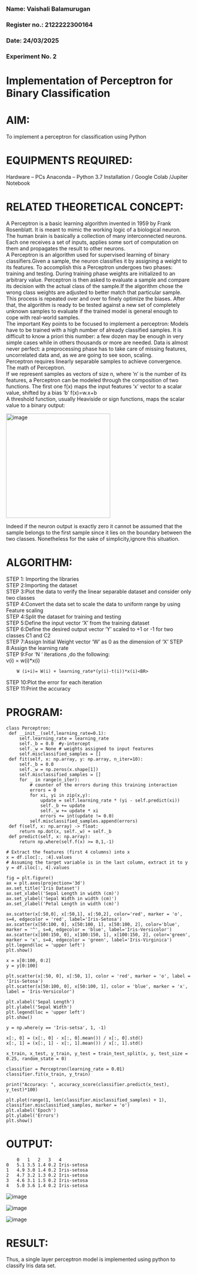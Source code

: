 <H3>Name: Vaishali Balamurugan</H3>
<H3>Register no.: 2122222300164</H3>
<H3>Date: 24/03/2025</H3>
<H3>Experiment No. 2 </H3>

# Implementation of Perceptron for Binary Classification

# AIM:
To implement a perceptron for classification using Python<BR>

# EQUIPMENTS REQUIRED:
Hardware – PCs
Anaconda – Python 3.7 Installation / Google Colab /Jupiter Notebook

# RELATED THEORETICAL CONCEPT:
A Perceptron is a basic learning algorithm invented in 1959 by Frank Rosenblatt. It is meant to mimic the working logic of a biological neuron. The human brain is basically a collection of many interconnected neurons. Each one receives a set of inputs, applies some sort of computation on them and propagates the result to other neurons.<BR>
A Perceptron is an algorithm used for supervised learning of binary classifiers.Given a sample, the neuron classifies it by assigning a weight to its features. To accomplish this a Perceptron undergoes two phases: training and testing. During training phase weights are initialized to an arbitrary value. Perceptron is then asked to evaluate a sample and compare its decision with the actual class of the sample.If the algorithm chose the wrong class weights are adjusted to better match that particular sample. This process is repeated over and over to finely optimize the biases. After that, the algorithm is ready to be tested against a new set of completely unknown samples to evaluate if the trained model is general enough to cope with real-world samples.<BR>
The important Key points to be focused to implement a perceptron:
Models have to be trained with a high number of already classified samples. It is difficult to know a priori this number: a few dozen may be enough in very simple cases while in others thousands or more are needed.
Data is almost never perfect: a preprocessing phase has to take care of missing features, uncorrelated data and, as we are going to see soon, scaling.<BR>
Perceptron requires linearly separable samples to achieve convergence.
The math of Perceptron. <BR>
If we represent samples as vectors of size n, where ‘n’ is the number of its features, a Perceptron can be modeled through the composition of two functions. The first one f(x) maps the input features  ‘x’  vector to a scalar value, shifted by a bias ‘b’
f(x)=w.x+b
 <BR>
A threshold function, usually Heaviside or sign functions, maps the scalar value to a binary output:

 


<img width="283" alt="image" src="https://github.com/Lavanyajoyce/Ex-2--NN/assets/112920679/c6d2bd42-3ec1-42c1-8662-899fa450f483">


Indeed if the neuron output is exactly zero it cannot be assumed that the sample belongs to the first sample since it lies on the boundary between the two classes. Nonetheless for the sake of simplicity,ignore this situation.<BR>


# ALGORITHM:
STEP 1: Importing the libraries<BR>
STEP 2:Importing the dataset<BR>
STEP 3:Plot the data to verify the linear separable dataset and consider only two classes<BR>
STEP 4:Convert the data set to scale the data to uniform range by using Feature scaling<BR>
STEP 4:Split the dataset for training and testing<BR>
STEP 5:Define the input vector ‘X’ from the training dataset<BR>
STEP 6:Define the desired output vector ‘Y’ scaled to +1 or -1 for two classes C1 and C2<BR>
STEP 7:Assign Initial Weight vector ‘W’ as 0 as the dimension of ‘X’
STEP 8:Assign the learning rate<BR>
STEP 9:For ‘N ‘ iterations ,do the following:<BR>
        v(i) = w(i)*x(i)<BR>
         
        W (i+i)= W(i) + learning_rate*(y(i)-t(i))*x(i)<BR>
STEP 10:Plot the error for each iteration <BR>
STEP 11:Print the accuracy<BR>
# PROGRAM:
```
class Perceptron:
 def __init__(self,learning_rate=0.1):
     self.learning_rate = learning_rate
     self._b = 0.0  #y-intercept
     self._w = None # weights assigned to input features
     self.misclassified_samples = []
 def fit(self, x: np.array, y: np.array, n_iter=10):
     self._b = 0.0
     self._w = np.zeros(x.shape[1])
     self.misclassified_samples = []
     for _ in range(n_iter):
         # counter of the errors during this training interaction
         errors = 0
         for xi, yi in zip(x,y):
             update = self.learning_rate * (yi - self.predict(xi))
             self._b += update
             self._w += update * xi
             errors += int(update != 0.0)
         self.misclassified_samples.append(errors)
 def f(self, x: np.array) -> float:
     return np.dot(x, self._w) + self._b
 def predict(self, x: np.array):
     return np.where(self.f(x) >= 0,1,-1)
```
```
# Extract the features (first 4 columns) into x
x = df.iloc[:, :4].values
# Assuming the target variable is in the last column, extract it to y
y = df.iloc[:, 4].values

fig = plt.figure()
ax = plt.axes(projection='3d')
ax.set_title('Iris Dataset')
ax.set_xlabel('Sepal Length in width (cm)')
ax.set_ylabel('Sepal Width in width (cm)')
ax.set_zlabel('Petal Length in width (cm)')

ax.scatter(x[:50,0], x[:50,1], x[:50,2], color='red', marker = 'o', s=4, edgecolor = 'red', label='Iris-Setosa')
ax.scatter(x[50:100, 0], x[50:100, 1], x[50:100, 2], color='blue', marker = '^', s=4, edgecolor = 'blue', label='Iris-Versicolor')
ax.scatter(x[100:150, 0], x[100:150, 1], x[100:150, 2], color='green', marker = 'x', s=4, edgecolor = 'green', label='Iris-Virginica')
plt.legend(loc = 'upper left')
plt.show()
```
```
x = x[0:100, 0:2]
y = y[0:100]

plt.scatter(x[:50, 0], x[:50, 1], color = 'red', marker = 'o', label = 'Iris-Setosa')
plt.scatter(x[50:100, 0], x[50:100, 1], color = 'blue', marker = 'x', label = 'Iris-Versicolor')

plt.xlabel('Sepal Length')
plt.ylabel('Sepal Width')
plt.legend(loc = 'upper left')
plt.show()
```
```
y = np.where(y == 'Iris-setsa', 1, -1)

x[:, 0] = (x[:, 0] - x[:, 0].mean()) / x[:, 0].std()
x[:, 1] = (x[:, 1] - x[:, 1].mean()) / x[:, 1].std()

x_train, x_test, y_train, y_test = train_test_split(x, y, test_size = 0.25, random_state = 0)

classifier = Perceptron(learning_rate = 0.01)
classifier.fit(x_train, y_train)

print("Accuracy: ", accuracy_score(classifier.predict(x_test), y_test)*100)

plt.plot(range(1, len(classifier.misclassified_samples) + 1), classifier.misclassified_samples, marker = 'o')
plt.xlabel('Epoch')
plt.ylabel('Errors')
plt.show()
```
# OUTPUT:
```
	0	1	2	3	4
0	5.1	3.5	1.4	0.2	Iris-setosa
1	4.9	3.0	1.4	0.2	Iris-setosa
2	4.7	3.2	1.3	0.2	Iris-setosa
3	4.6	3.1	1.5	0.2	Iris-setosa
4	5.0	3.6	1.4	0.2	Iris-setosa
```
![image](https://github.com/user-attachments/assets/354876a3-7142-46ac-ad96-3ad2740df0a2)

![image](https://github.com/user-attachments/assets/edc84898-c6f6-45ee-9a63-f30816122123)

![image](https://github.com/user-attachments/assets/69cedf8e-884b-48ee-801f-44a9112d4a77)


# RESULT:
 Thus, a single layer perceptron model is implemented using python to classify Iris data set.

 
